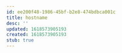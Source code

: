 ```yaml
---
id: ee200f48-1986-45bf-b2e8-474bdbca001c
title: hostname
desc: ''
updated: 1618573905193
created: 1618573905193
stub: true
---
```


